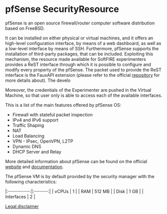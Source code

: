 # pfSense SecurityResource

pfSense is an open source firewall/router computer software distribution based on FreeBSD.

It can be installed on either physical or virtual machines, and it offers an high-level configuration interface, 
by means of a web dashboard, as well as a low-level interface by means of SSH.
Furthermore, pfSense supports the installation of third-party packages, that can be included. Exploiting this mechanism, the resource made 
available for SoftFIRE experimenters provides a ReST interface through which it is possible to configure and modify every property of the pfSense. 
The packet used to provide the ReST interface is the FauxAPI extension (please refer to the official [repository](https://github.com/ndejong/pfsense_fauxapi/) 
for more details about). The develo

Moreover, the credentials of the Experimenter are pushed in the Virtual Machine, so that user only is able to access each of the available
interfaces. 

This is a list of the main features offered by pfSense OS: 

* Firewall with stateful packet inspection
* IPv4 and IPv6 support
* Traffic Shaping
* NAT
* Load Balancing
* VPN - IPsec, OpenVPN, L2TP
* Dynamic DNS
* DHCP Server and Relay 

More detailed information about pfSense can be found on the official [website](https://www.pfsense.org/) 
and [documentation](https://doc.pfsense.org).

The pfSense VM is by default provided by the security manager with the following characteristics:

|:-----------:|:-------:|
| vCPUs       | 1       |
| RAM         | 512 MB  |
| Disk        | 1 GB    |
| Interfaces  | 2       |

[Legal disclaimer](https://www.pfsense.org/about-pfsense/)

